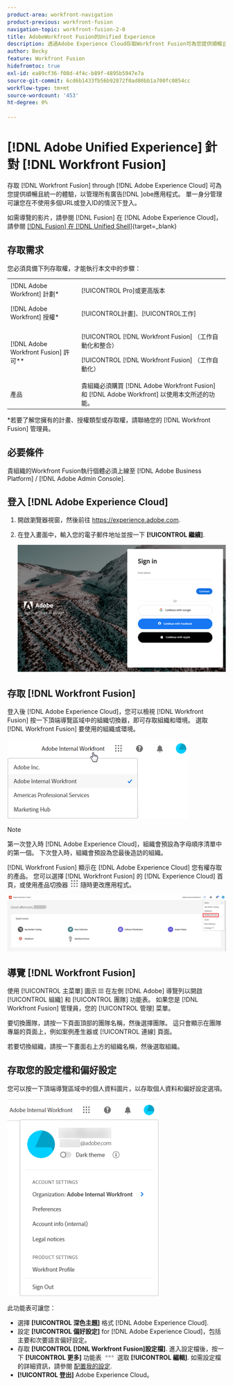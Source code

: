 ```yaml
---
product-area: workfront-navigation
product-previous: workfront-fusion
navigation-topic: workfront-fusion-2-0
title: AdobeWorkfront Fusion的Unified Experience
description: 透過Adobe Experience Cloud存取Workfront Fusion可為您提供順暢且統一的體驗，以管理所有Adobe應用程式。
author: Becky
feature: Workfront Fusion
hidefromtoc: true
exl-id: ea89cf36-f08d-4f4c-b89f-4895b5947e7a
source-git-commit: 6cd6b1433fb56b92872f0ad80bb1a700fc0854cc
workflow-type: tm+mt
source-wordcount: '453'
ht-degree: 0%

---
```


# [!DNL Adobe Unified Experience] 針對 [!DNL Workfront Fusion]

存取 [!DNL Workfront Fusion] through [!DNL Adobe Experience Cloud] 可為您提供順暢且統一的體驗，以管理所有廣告[!DNL ]obe應用程式。 單一身分管理可讓您在不使用多個URL或登入ID的情況下登入。

如需導覽的影片，請參閱 [!DNL Fusion] 在 [!DNL Adobe Experience Cloud]，請參閱 [[!DNL Fusion] 在 [!DNL Unified Shell]](https://video.tv.adobe.com/v/3412392/){target=_blank}

## 存取需求

您必須具備下列存取權，才能執行本文中的步驟：

<table style="table-layout:auto"> 
 <col> 
 <col> 
 <tbody> 
  <tr> 
   <td role="rowheader">[!DNL Adobe Workfront] 計劃*</td> 
   <td> <p>[!UICONTROL Pro]或更高版本</p> </td> 
  </tr> 
  <tr data-mc-conditions=""> 
   <td role="rowheader">[!DNL Adobe Workfront] 授權*</td> 
   <td> <p>[!UICONTROL計畫]、[!UICONTROL工作]</p> </td> 
  </tr> 
  <tr> 
   <td role="rowheader">[!DNL Adobe Workfront Fusion] 許可**</td> 
   <td> <p>[!UICONTROL [!DNL Workfront Fusion] （工作自動化和整合） </p> <p>[!UICONTROL [!DNL Workfront Fusion] （工作自動化） </p>  </td> 
  </tr> 
  <tr> 
   <td role="rowheader">產品</td> 
   <td>貴組織必須購買 [!DNL Adobe Workfront Fusion] 和 [!DNL Adobe Workfront] 以使用本文所述的功能。</td> 
  </tr> 
 </tbody> 
</table>
*若要了解您擁有的計畫、授權類型或存取權，請聯絡您的 [!DNL Workfront Fusion] 管理員。

## 必要條件

貴組織的Workfront Fusion執行個體必須上線至 [!DNL Adobe Business Platform] / [!DNL Adobe Admin Console].

## 登入 [!DNL Adobe Experience Cloud]

1. 開啟瀏覽器視窗，然後前往 <https://experience.adobe.com>.
1. 在登入畫面中，輸入您的電子郵件地址並按一下 **[!UICONTROL 繼續]**.

   ![登入 [!DNL Adobe Experience Cloud]](assets/aec-login-page.png)

## 存取 [!DNL Workfront Fusion]

登入後 [!DNL Adobe Experience Cloud]，您可以檢視 [!DNL Workfront Fusion] 按一下頂端導覽區域中的組織切換器，即可存取組織和環境。 選取 [!DNL Workfront Fusion] 要使用的組織或環境。

![檢視 [!DNL Workfront Fusion] 組織與環境](assets/aec-view-all-orgs.png)

>[!NOTE]
>
>第一次登入時 [!DNL Adobe Experience Cloud]，組織會預設為字母順序清單中的第一個。 下次登入時，組織會預設為您最後造訪的組織。

[!DNL Workfront Fusion] 顯示在 [!DNL Adobe Experience Cloud] 您有權存取的產品。 您可以選擇 [!DNL Workfront Fusion] 的 [!DNL Experience Cloud] 首頁，或使用產品切換器 ![產品切換器](assets/main-menu-icon.png) 隨時更改應用程式。

![選擇 [!DNL Workfront Fusion] 訪問應用程式](assets/aec-product-switcher.png)

## 導覽 [!DNL Workfront Fusion]

使用 [!UICONTROL 主菜單] 圖示 ![](assets/main-menu-icon-left-nav.png) 在左側 [!DNL Adobe] 導覽列以開啟 [!UICONTROL 組織] 和 [!UICONTROL 團隊] 功能表。 如果您是 [!DNL Workfront Fusion] 管理員，您的 [!UICONTROL 管理] 菜單。

要切換團隊，請按一下頁面頂部的團隊名稱，然後選擇團隊。 這只會顯示在團隊專屬的頁面上，例如案例產生器或 [!UICONTROL 連線] 頁面。

若要切換組織，請按一下畫面右上方的組織名稱，然後選取組織。

## 存取您的設定檔和偏好設定

您可以按一下頂端導覽區域中的個人資料圖片，以存取個人資料和偏好設定選項。

![設定檔選單](assets/aec-profile-picture-menu.png)

此功能表可讓您：

* 選擇 **[!UICONTROL 深色主題]** 格式 [!DNL Adobe Experience Cloud].
* 設定 **[!UICONTROL 偏好設定]** for [!DNL Adobe Experience Cloud]，包括主要和次要語言偏好設定。
* 存取 **[!UICONTROL [!DNL Workfront Fusion]設定檔]**. 進入設定檔後，按一下 **[!UICONTROL 更多]** 功能表 ![](assets/more-icon.png) 選取 **[!UICONTROL 編輯]**. 如需設定檔的詳細資訊，請參閱 [配置我的設定](/help/quicksilver/workfront-basics/manage-your-account-and-profile/configuring-your-user-profile/configure-my-settings.md).
* **[!UICONTROL 登出]** Adobe Experience Cloud。
